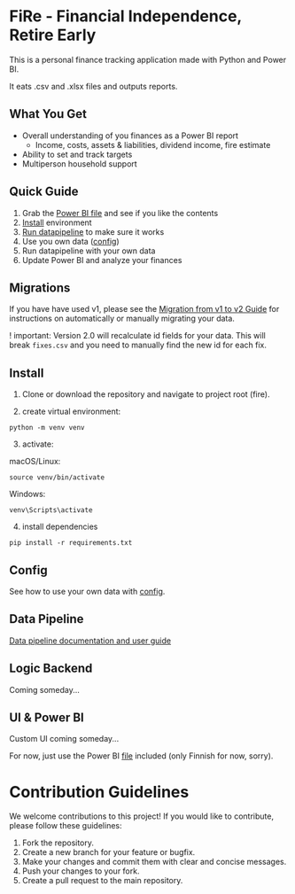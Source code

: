 # FiRe - Financial Independence, Retire Early

This is a personal finance tracking application made with Python and Power BI.

It eats .csv and .xlsx files and outputs reports.

## What You Get

- Overall understanding of you finances as a Power BI report
  - Income, costs, assets & liabilities, dividend income, fire estimate
- Ability to set and track targets
- Multiperson household support

## Quick Guide

1. Grab the [Power BI file](x_stuff/pbi/) and see if you like the contents
2. [Install](#install) environment
3. [Run datapipeline](./data_pipeline/) to make sure it works
4. Use you own data ([config](./config/))
5. Run datapipeline with your own data
6. Update Power BI and analyze your finances

## Migrations

If you have have used v1, please see the [Migration from v1 to v2 Guide](data_pipeline/src/data_processing/migration_scripts/readme.md) for instructions on automatically or manually migrating your data.

! important: Version 2.0 will recalculate id fields for your data. This will break `fixes.csv` and you need to manually find the new id for each fix.

## Install

1. Clone or download the repository and navigate to project root (fire).

2. create virtual environment:

```shell
python -m venv venv
```

3. activate:

macOS/Linux:

```shell
source venv/bin/activate
```

Windows:

```shell
venv\Scripts\activate
```

4. install dependencies

```shell
pip install -r requirements.txt
```

## Config

See how to use your own data with [config](./config/).

## Data Pipeline

[Data pipeline documentation and user guide](./data_pipeline/)

## Logic Backend

Coming someday...

## UI & Power BI

Custom UI coming someday...

For now, just use the Power BI [file](x_stuff/pbi/) included (only Finnish for now, sorry).

# Contribution Guidelines

We welcome contributions to this project! If you would like to contribute, please follow these guidelines:

1. Fork the repository.
2. Create a new branch for your feature or bugfix.
3. Make your changes and commit them with clear and concise messages.
4. Push your changes to your fork.
5. Create a pull request to the main repository.
